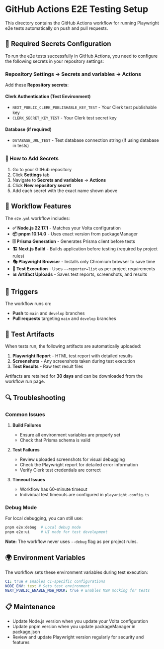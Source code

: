 # GitHub Actions E2E Testing Setup

This directory contains the GitHub Actions workflow for running Playwright e2e tests automatically on push and pull requests.

## 🔧 Required Secrets Configuration

To run the e2e tests successfully in GitHub Actions, you need to configure the following secrets in your repository settings:

### Repository Settings → Secrets and variables → Actions

Add these **Repository secrets**:

#### Clerk Authentication (Test Environment)

- `NEXT_PUBLIC_CLERK_PUBLISHABLE_KEY_TEST` - Your Clerk test publishable key
- `CLERK_SECRET_KEY_TEST` - Your Clerk test secret key

#### Database (if required)

- `DATABASE_URL_TEST` - Test database connection string (if using database in tests)

### 📝 How to Add Secrets

1. Go to your GitHub repository
2. Click **Settings** tab
3. Navigate to **Secrets and variables** → **Actions**
4. Click **New repository secret**
5. Add each secret with the exact name shown above

## 🎯 Workflow Features

The `e2e.yml` workflow includes:

- **✅ Node.js 22.17.1** - Matches your Volta configuration
- **📦 pnpm 10.14.0** - Uses exact version from packageManager
- **🗄️ Prisma Generation** - Generates Prisma client before tests
- **🏗️ Next.js Build** - Builds application before testing (required by project rules)
- **🎭 Playwright Browser** - Installs only Chromium browser to save time
- **🧪 Test Execution** - Uses `--reporter=list` as per project requirements
- **📊 Artifact Uploads** - Saves test reports, screenshots, and results

## 🚀 Triggers

The workflow runs on:

- **Push** to `main` and `develop` branches
- **Pull requests** targeting `main` and `develop` branches

## 📸 Test Artifacts

When tests run, the following artifacts are automatically uploaded:

1. **Playwright Report** - HTML test report with detailed results
2. **Screenshots** - Any screenshots taken during test execution
3. **Test Results** - Raw test result files

Artifacts are retained for **30 days** and can be downloaded from the workflow run page.

## 🔍 Troubleshooting

### Common Issues

1. **Build Failures**
   - Ensure all environment variables are properly set
   - Check that Prisma schema is valid

2. **Test Failures**
   - Review uploaded screenshots for visual debugging
   - Check the Playwright report for detailed error information
   - Verify Clerk test credentials are correct

3. **Timeout Issues**
   - Workflow has 60-minute timeout
   - Individual test timeouts are configured in `playwright.config.ts`

### Debug Mode

For local debugging, you can still use:

```bash
pnpm e2e:debug  # Local debug mode
pnpm e2e:ui     # UI mode for test development
```

**Note:** The workflow never uses `--debug` flag as per project rules.

## 🌍 Environment Variables

The workflow sets these environment variables during test execution:

```yaml
CI: true # Enables CI-specific configurations
NODE_ENV: test # Sets test environment
NEXT_PUBLIC_ENABLE_MSW_MOCK: true # Enables MSW mocking for tests
```

## 📋 Maintenance

- Update Node.js version when you update your Volta configuration
- Update pnpm version when you update packageManager in package.json
- Review and update Playwright version regularly for security and features
